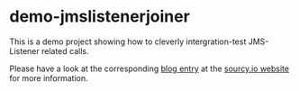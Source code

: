 # demo-jmslistenerjoiner

This is a demo project showing how to cleverly intergration-test JMS-Listener related calls.


Please have a look at the corresponding <a href="http://weblog.sourcy.io/2017/03/integration-testing-jms-listeners-with-spring.html">blog entry</a> at the <a href="https://sourcy.io">sourcy.io website</a> for more information. 